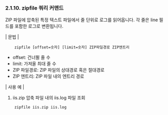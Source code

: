 ### 2.1.10. zipfile 쿼리 커맨드

ZIP 파일에 압축된 특정 텍스트 파일에서 줄 단위로 로그를 읽어옵니다. 각 줄은 line 필드를 포함한 로그로 변환됩니다.

\| 문법 \|

~~~~
	zipfile [offset=숫자] [limit=숫자] ZIP파일경로 ZIP엔트리
~~~~

 * offset: 건너뛸 줄 수
 * limit: 가져올 최대 줄 수
 * ZIP 파일경로: ZIP 파일의 상대경로 혹은 절대경로
 * ZIP 엔트리: ZIP 파일 내의 엔트리 경로

\| 사용 예 \|

1) iis.zip 압축 파일 내의 iis.log 파일 조회

~~~
	zipfile iis.zip iis.log
~~~

